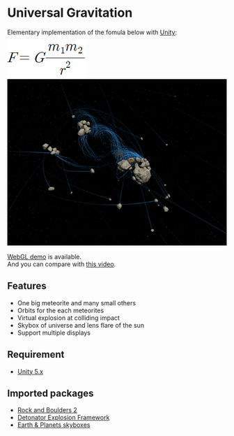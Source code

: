 # Universal Gravitation
Elementary implementation of the fomula below with [Unity](https://unity3d.com):  
![fomula](https://raw.githubusercontent.com/exawon/UniversalGravitation/master/fomula.png)  
![screenshot](https://raw.githubusercontent.com/exawon/UniversalGravitation/master/screenshot.png)  

[WebGL demo](https://developer.cloud.unity3d.com/share/bkq2u5fUzf/webgl/) is available.  
And you can compare with [this video](https://www.youtube.com/watch?v=0jHsq36_NTU).

## Features
- One big meteorite and many small others
- Orbits for the each meteorites
- Virtual explosion at colliding impact
- Skybox of universe and lens flare of the sun
- Support multiple displays

## Requirement
- [Unity 5.x](http://unity3d.com/get-unity)

## Imported packages
- [Rock and Boulders 2](http://u3d.as/47g)
- [Detonator Explosion Framework](http://u3d.as/1qK)
- [Earth & Planets skyboxes](http://u3d.as/nxx)
